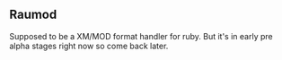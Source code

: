 ## Raumod
Supposed to be a XM/MOD format handler for ruby.
But it's in early pre alpha stages right now so 
come back later.